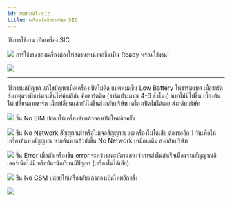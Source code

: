 ```yaml
---
id: manual-sic
title: เครื่องเช็คชื่อรายวิชา SIC
---
```

 วิธีการใช้งาน
    เปิดเครื่อง SIC
   
![](https://drive.google.com/thumbnail?id=1S_GmQC1iUoc0_MUqN16KN8sFdFDFagNz&sz=w800-h640)
    การใช้งานของเครื่องต้องให้สถานะหน้าจอขึ้นเป็น Ready พร้อมใช้งาน!
  
![](https://drive.google.com/thumbnail?id=10A5__9nPS4fjLuNzICYzsnwKNkvplzWj&sz=w800-h640)

---
 วิธีการแก้ปัญหา
     แก้ไขปัญหาเมื่อเครื่องเปิดไม่ติด
       แบตหมดขึ้น Low Battery ให้ชาร์ตแบต เมื่อชาร์ต สังเกตุตรงที่ชาร์ตจะขึ้นไฟค้างสีส้ม คือชาร์ตติด (ชาร์ตประมาณ 4-6 ชั่วโมง) หากไม่มีไฟขึ้น เบื้องต้นให้เปลี่ยนสายชาร์ต เมื่อเปลี่ยนแล้วยังไม่ขึ้นส่งกลับบริษัท
       เครื่องเปิดไม่ได้เลย ส่งกลับบริษัท
       
![](https://drive.google.com/thumbnail?id=1P9BoasJAfjKWdACq50ETYFKIcgTicUkq&sz=w800-h640)
  ขึ้น No SIM
     ปล่อยให้เครื่องดับแล้วลองเปิดใหม่อีกครั้ง
    
![](https://drive.google.com/thumbnail?id=1PE3KNuqpFAl7Fr3cCMr_bKSmo47NLC3F&sz=w800-h640)
   ขึ้น No Network 
      สัญญาณต่ำหรือไม่เจอสัญญาณ แต่เครื่องไม่ได้เสีย ต้องรออีก 1 วันเพื่อให้เครื่องค้นหาสัญญาณ หากค้นหาแล้วยังขึ้น No Network เหมือนเดิม ส่งกลับบริษัท
     
![](https://drive.google.com/thumbnail?id=1Vzi7btTPwgwJs6fY82K0OtVy-b8G6nH9&sz=w800-h640)
   ขึ้น Error 
       เมื่อตัวเครื่องขึ้น error ระหว่างแตะบัตรแสดงว่าการส่งไม่สำเร็จเนื่องจากสัญญาณอิเตอร์เน็ตไม่มี หรือบัตรนักเรียนมีปัญหา (เครื่องไม่ได้เสีย)
      
![](https://drive.google.com/thumbnail?id=1TVBlhE3acfHK02833mKUiPtfOmthu87M&sz=w800-h640)
   ขึ้น No GSM
      ปล่อยให้เครื่องดับแล้วลองเปิดใหม่อีกครั้ง
     
![](https://drive.google.com/thumbnail?id=1Y3T-7_oux7_WvlMsXGN9DkH2NcbNh78x&sz=w800-h640)
